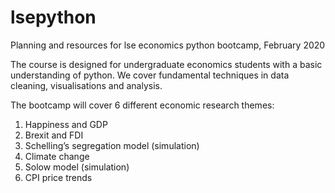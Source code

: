 # lsepython
Planning and resources for lse economics python bootcamp, February 2020

The course is designed for undergraduate economics students with a basic understanding of python. We cover fundamental techniques in data cleaning, visualisations and analysis.  

The bootcamp will cover 6 different economic research themes:  

1. Happiness and GDP
2. Brexit and FDI
3. Schelling’s segregation model (simulation)
4. Climate change
5. Solow model (simulation)
6. CPI price trends

